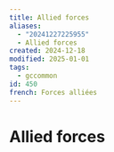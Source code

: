```yaml
---
title: Allied forces
aliases:
  - "20241227225955"
  - Allied forces
created: 2024-12-18
modified: 2025-01-01
tags:
  - gccommon
id: 450
french: Forces alliées 
---
```

# Allied forces
